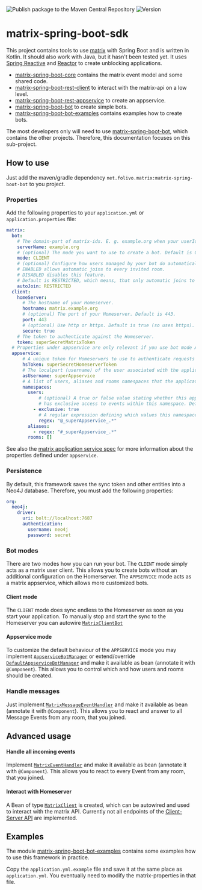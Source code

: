 ![Publish package to the Maven Central Repository](https://github.com/benkuly/matrix-spring-boot-sdk/workflows/Publish%20package%20to%20the%20Maven%20Central%20Repository/badge.svg)
![Version](https://maven-badges.herokuapp.com/maven-central/net.folivo/matrix-spring-boot-bot/badge.svg)

# matrix-spring-boot-sdk
This project contains tools to use [matrix](https://matrix.org/) with Spring Boot and is written in Kotlin. It should also work with Java, but it hasn't been tested yet. It uses [Spring Reactive](https://spring.io/reactive) and [Reactor](https://projectreactor.io/) to create unblocking applications.

* [matrix-spring-boot-core](./matrix-spring-boot-core) contains the matrix event model and some shared code.
* [matrix-spring-boot-rest-client](./matrix-spring-boot-rest-client) to interact with the matrix-api on a low level.
* [matrix-spring-boot-rest-appservice](./matrix-spring-boot-rest-appservice) to create an appservice.
* [matrix-spring-boot-bot](./matrix-spring-boot-bot) to create simple bots.
* [matrix-spring-boot-bot-examples](./matrix-spring-boot-bot-examples) contains examples how to create bots.

The most developers only will need to use [matrix-spring-boot-bot](./matrix-spring-boot-bot), which contains the other projects. Therefore, this documentation focuses on this sub-project.

## How to use
Just add the maven/gradle dependency `net.folivo.matrix:matrix-spring-boot-bot` to you project.
 
### Properties
 Add the following properties to your `application.yml` or `application.properties` file:

```yaml
matrix:
  bot:
    # The domain-part of matrix-ids. E. g. example.org when your userIds look like @unicorn:example.org
    serverName: example.org
    # (optional) The mode you want to use to create a bot. Default is CLIENT. The other is APPSERVICE.
    mode: CLIENT
    # (optional) Configure how users managed by your bot do automatically join rooms.
    # ENABLED allows automatic joins to every invited room.
    # DISABLED disables this feature.
    # Default is RESTRICTED, which means, that only automatic joins to serverName are allowed.
    autoJoin: RESTRICTED
  client:
    homeServer:
      # The hostname of your Homeserver.
      hostname: matrix.example.org
      # (optional) The port of your Homeserver. Default is 443.
      port: 443
      # (optional) Use http or https. Default is true (so uses https).
      secure: true
    # The token to authenticate against the Homeserver.
    token: superSecretMatrixToken
  # Properties under appservice are only relevant if you use bot mode APPSERVICE.
  appservice:
      # A unique token for Homeservers to use to authenticate requests to application services.
      hsToken: superSecretHomeserverToken
      # The localpart (username) of the user associated with the application service.
      asUsername: superAppservice
      # A list of users, aliases and rooms namespaces that the application service controls.
      namespaces:
        users:
            # (optional) A true or false value stating whether this application service 
            # has exclusive access to events within this namespace. Default is true.
          - exclusive: true
            # A regular expression defining which values this namespace includes.
            regex: "@_superAppservice_.*"
        aliases:
          - regex: "#_superAppservice_.*"
        rooms: []
```

See also the [matrix application service spec](https://matrix.org/docs/spec/application_service/r0.1.2#registration) for more information about the properties defined under `appservice`.

### Persistence

By default, this framework saves the sync token and other entities into a Neo4J database. Therefore, you must add the following properties:
```yaml
org:
  neo4j:
    driver:
      uri: bolt://localhost:7687
      authentication:
        username: neo4j
        password: secret
```

### Bot modes
There are two modes how you can run your bot. The `CLIENT` mode simply acts as a matrix user client. This allows you to create bots without an additional configuration on the Homerserver. The `APPSERVICE` mode acts as a matrix appservice, which allows more customized bots.

#### Client mode
The `CLIENT` mode does sync endless to the Homeserver as soon as you start your application. To manually stop and start the sync to the Homeserver you can autowire [`MatrixClientBot`](./matrix-spring-boot-bot/src/main/kotlin/net/folivo/matrix/bot/client/MatrixClientBot.kt)

#### Appservice mode
To customize the default behaviour of the `APPSERVICE` mode you may implement [`AppserviceBotManager`](./matrix-spring-boot-bot/src/main/kotlin/net/folivo/matrix/bot/appservice/AppserviceBotManager.kt) or extend/override [`DefaultAppserviceBotManager`](./matrix-spring-boot-bot/src/main/kotlin/net/folivo/matrix/bot/appservice/DefaultAppserviceBotManager.kt) and make it available as bean (annotate it with `@Component`). This allows you to control which and how users and rooms should be created.

### Handle messages
Just implement [`MatrixMessageEventHandler`](./matrix-spring-boot-bot/src/main/kotlin/net/folivo/matrix/bot/handler/MatrixMessageEventHandler.kt) and make it available as bean (annotate it with `@Component`). This allows you to react and answer to all Message Events from any room, that you joined.

## Advanced usage

#### Handle all incoming events
Implement [`MatrixEventHandler`](./matrix-spring-boot-bot/src/main/kotlin/net/folivo/matrix/bot/handler/MatrixEventHandler.kt) and make it available as bean (annotate it with `@Component`). This allows you to react to every Event from any room, that you joined.

#### Interact with Homeserver
A Bean of type [`MatrixClient`](./matrix-spring-boot-rest-client/src/main/kotlin/net/folivo/matrix/restclient/MatrixClient.kt) is created, which can be autowired and used to interact with the matrix API. Currently not all endpoints of the [Client-Server API](https://matrix.org/docs/spec/client_server/r0.6.0) are implemented.

## Examples

The module [matrix-spring-boot-bot-examples](./matrix-spring-boot-bot-examples) contains some examples how to use this framework in practice.

Copy the `application.yml.example` file and save it at the same place as `application.yml`. You eventually need to modify the matrix-properties in that file.
